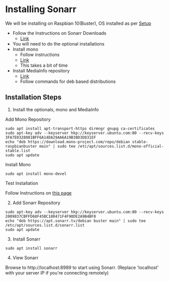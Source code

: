 # Installing Sonarr

We will be installing on Raspbian 10(Buster), OS installed as per [Setup](setupRasp.md)


- Follow the Instructions on Sonarr Downloads
	- [Link](https://sonarr.tv/#downloads-v3-linux)
- You will need to do the optional installations 
- Install mono
	- Follow instructions 
	- [Link](https://www.mono-project.com/download/stable/#download-lin-raspbian)
	- This takes a bit of time
- Install MediaInfo repository
	- [Link](https://mediaarea.net/en/Repos#deb)
	- Follow commands for deb based distributions
	

## Installation Steps
1. Install the optionals, mono and MediaInfo

Add Mono Repository
```
sudo apt install apt-transport-https dirmngr gnupg ca-certificates
sudo apt-key adv --keyserver hkp://keyserver.ubuntu.com:80 --recv-keys 3FA7E0328081BFF6A14DA29AA6A19B38D3D831EF
echo "deb https://download.mono-project.com/repo/debian stable-raspbianbuster main" | sudo tee /etc/apt/sources.list.d/mono-official-stable.list
sudo apt update
```
Install Mono
```
sudo apt install mono-devel
```
Test Installation

Follow Instructions on [this page](https://www.mono-project.com/docs/getting-started/mono-basics/)

2. Add Sonarr Repository
```
sudo apt-key adv --keyserver hkp://keyserver.ubuntu.com:80 --recv-keys 2009837CBFFD68F45BC180471F4F90DE2A9B4BF8
echo "deb https://apt.sonarr.tv/debian buster main" | sudo tee /etc/apt/sources.list.d/sonarr.list
sudo apt update
```
3. Install Sonarr
```
sudo apt install sonarr
```
4. View Sonarr

Browse to http://localhost:8989 to start using Sonarr.
(Replace 'localhost' with your server IP if you're connecting remotely)
